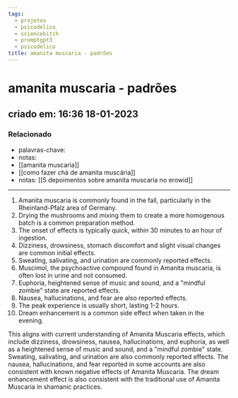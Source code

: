 ```yaml
---
tags:
  - projetos
  - psicodélico
  - sciencebitch
  - promptgpt3
  - psicodelico
title: amanita muscaria - padrões
---
```

# amanita muscaria - padrões
## criado em: 16:36 18-01-2023

### Relacionado
- palavras-chave: 
- notas: 
- [[amanita muscaria]]
- [[como fazer chá de amanita muscária]]
- notas: [[5 depoimentos sobre amanita muscaria no erowid]]
---
1.  Amanita muscaria is commonly found in the fall, particularly in the Rheinland-Pfalz area of Germany.
2.  Drying the mushrooms and mixing them to create a more homogenous batch is a common preparation method.
3.  The onset of effects is typically quick, within 30 minutes to an hour of ingestion.
4.  Dizziness, drowsiness, stomach discomfort and slight visual changes are common initial effects.
5.  Sweating, salivating, and urination are commonly reported effects.
6.  Muscimol, the psychoactive compound found in Amanita muscaria, is often lost in urine and not consumed.
7.  Euphoria, heightened sense of music and sound, and a "mindful zombie" state are reported effects.
8.  Nausea, hallucinations, and fear are also reported effects.
9.  The peak experience is usually short, lasting 1-2 hours.
10.  Dream enhancement is a common side effect when taken in the evening.

This aligns with current understanding of Amanita Muscaria effects, which include dizziness, drowsiness, nausea, hallucinations, and euphoria, as well as a heightened sense of music and sound, and a "mindful zombie" state. Sweating, salivating, and urination are also commonly reported effects. The nausea, hallucinations, and fear reported in some accounts are also consistent with known negative effects of Amanita Muscaria. The dream enhancement effect is also consistent with the traditional use of Amanita Muscaria in shamanic practices.